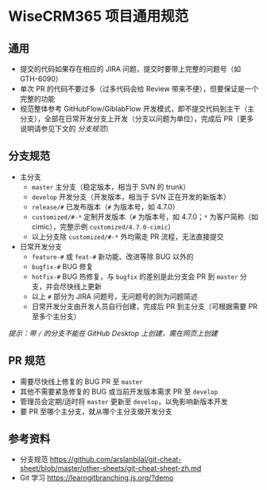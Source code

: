 # WiseCRM365 项目通用规范

## 通用

- 提交的代码如果存在相应的 JIRA 问题，提交时要带上完整的问题号（如 GTH-6090）
- 单次 PR 的代码不要过多（过多代码会给 Review 带来不便），但要保证是一个完整的功能
- 规范整体参考 GitHubFlow/GiblabFlow 开发模式，即不提交代码到主干（主分支），全部在日常开发分支上开发（分支以问题为单位），完成后 PR（更多说明请参见下文的 *分支规范*）

## 分支规范

- 主分支
  - `master` 主分支（稳定版本，相当于 SVN 的 trunk）
  - `develop` 开发分支（开发版本，相当于 SVN 正在开发的新版本）
  - `release/#` 已发布版本（`#` 为版本号，如 4.7.0）
  - `customized/#-*` 定制开发版本（`#` 为版本号，如 4.7.0；`*` 为客户简称（如 cimic），完整示例 `customized/4.7.0-cimic`）
  - 以上分支除 `customized/#-*` 外均需走 PR 流程，无法直接提交
- 日常开发分支
  - `feature-#` 或 `feat-#` 新功能、改进等除 BUG 以外的
  - `bugfix-#` BUG 修复
  - `hotfix-#` BUG 热修复，与 `bugfix` 的差别是此分支会 PR 到 `master` 分支，并会尽快线上更新
  - 以上 `#` 部分为 JIRA 问题号，无问题号的则为问题简述
  - 日常开发分支由开发人员自行创建，完成后 PR 到主分支（可根据需要 PR 至多个主分支）
  
*提示：带 `/` 的分支不能在 GitHub Desktop 上创建，需在网页上创建*

## PR 规范
- 需要尽快线上修复的 BUG PR 至 `master`
- 其他不需要紧急修复的 BUG 或当前开发版本需求 PR 至 `develop`
- 管理员会定期/适时将 `master` 更新至 `develop`，以免影响新版本开发
- 要 PR 至哪个主分支，就从哪个主分支做开发分支

## 参考资料
- 分支规范 https://github.com/arslanbilal/git-cheat-sheet/blob/master/other-sheets/git-cheat-sheet-zh.md
- Git 学习 https://learngitbranching.js.org/?demo
